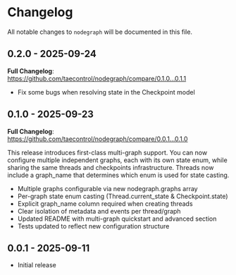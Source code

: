 # Changelog

All notable changes to `nodegraph` will be documented in this file.

## 0.2.0 - 2025-09-24

**Full Changelog**: https://github.com/taecontrol/nodegraph/compare/0.1.0...0.1.1

- Fix some bugs when resolving state in the Checkpoint model

## 0.1.0 - 2025-09-23

**Full Changelog**: https://github.com/taecontrol/nodegraph/compare/0.0.1...0.1.0

This release introduces first-class multi-graph support. You can now configure multiple independent graphs, each with its own state enum, while sharing the same threads and checkpoints infrastructure. Threads now include a graph_name that determines which enum is used for state casting.

- Multiple graphs configurable via new nodegraph.graphs array
- Per-graph state enum casting (Thread.current_state & Checkpoint.state)
- Explicit graph_name column required when creating threads
- Clear isolation of metadata and events per thread/graph
- Updated README with multi-graph quickstart and advanced section
- Tests updated to reflect new configuration structure

## 0.0.1 - 2025-09-11

- Initial release
